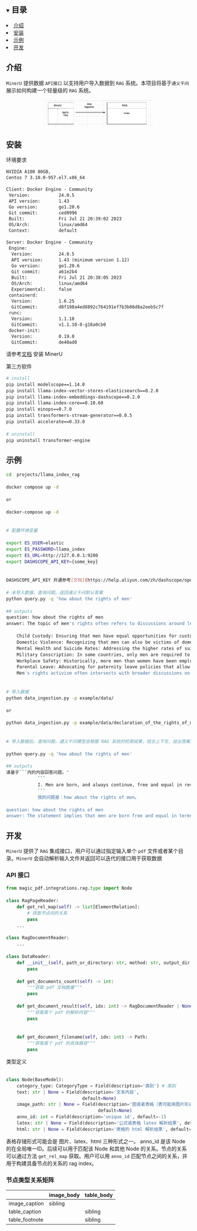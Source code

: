<details open="open">
  <summary><h2 style="display: inline-block">目录</h2></summary>
    <li><a href="#介绍">介绍</a></li>
    <li><a href="#安装">安装</a></li>
    <li><a href="#示例">示例</a></li>
    <li><a href="#开发">开发</a></li>
  </ol>
</details>

## 介绍

`MinerU` 提供数据 `API接口` 以支持用户导入数据到 `RAG` 系统。本项目将基于`通义千问`展示如何构建一个轻量级的 `RAG` 系统。

<p align="center">
  <img src="rag_data_api.png" width="300px" style="vertical-align:middle;">
</p>

## 安装

环境要求

```text
NVIDIA A100 80GB,
Centos 7 3.10.0-957.el7.x86_64

Client: Docker Engine - Community
 Version:           24.0.5
 API version:       1.43
 Go version:        go1.20.6
 Git commit:        ced0996
 Built:             Fri Jul 21 20:39:02 2023
 OS/Arch:           linux/amd64
 Context:           default

Server: Docker Engine - Community
 Engine:
  Version:          24.0.5
  API version:      1.43 (minimum version 1.12)
  Go version:       go1.20.6
  Git commit:       a61e2b4
  Built:            Fri Jul 21 20:38:05 2023
  OS/Arch:          linux/amd64
  Experimental:     false
 containerd:
  Version:          1.6.25
  GitCommit:        d8f198a4ed8892c764191ef7b3b06d8a2eeb5c7f
 runc:
  Version:          1.1.10
  GitCommit:        v1.1.10-0-g18a0cb0
 docker-init:
  Version:          0.19.0
  GitCommit:        de40ad0
```

请参考[文档](../../README_zh-CN.md) 安装 MinerU

第三方软件

```bash
# install
pip install modelscope==1.14.0
pip install llama-index-vector-stores-elasticsearch==0.2.0
pip install llama-index-embeddings-dashscope==0.2.0
pip install llama-index-core==0.10.68
pip install einops==0.7.0
pip install transformers-stream-generator==0.0.5
pip install accelerate==0.33.0

# uninstall
pip uninstall transformer-engine
```


## 示例

````bash
cd  projects/llama_index_rag

docker compose up -d

or

docker-compose up -d


# 配置环境变量

export ES_USER=elastic
export ES_PASSWORD=llama_index
export ES_URL=http://127.0.0.1:9200
export DASHSCOPE_API_KEY={some_key}


DASHSCOPE_API_KEY 开通参考[文档](https://help.aliyun.com/zh/dashscope/opening-service)

# 未导入数据，查询问题。返回通义千问默认答案
python query.py -q 'how about the rights of men'

## outputs
question: how about the rights of men
answer: The topic of men's rights often refers to discussions around legal, social, and political issues that affect men specifically or differently from women. Movements related to men's rights advocate for addressing areas where men face discrimination or unique challenges, such as:

    Child Custody: Ensuring that men have equal opportunities for custody of their children following divorce or separation.
    Domestic Violence: Recognizing that men can also be victims of domestic abuse and ensuring they have access to support services.
    Mental Health and Suicide Rates: Addressing the higher rates of suicide among men and providing mental health resources.
    Military Conscription: In some countries, only men are required to register for military service, which is seen as a gender-based obligation.
    Workplace Safety: Historically, more men than women have been employed in high-risk occupations, leading to higher workplace injury and death rates.
    Parental Leave: Advocating for paternity leave policies that allow men to take time off work for family care.
    Men's rights activism often intersects with broader discussions on gender equality and aims to promote fairness and equity across genders. It's important to note that while advocating for these issues, it should be done in a way that does not detract from or oppose the goals of gender equality and the rights of other groups. The focus should be on creating a fair society where everyone has equal opportunities and protections under the law.


# 导入数据
python data_ingestion.py -p example/data/

or

python data_ingestion.py -p example/data/declaration_of_the_rights_of_man_1789.pdf


# 导入数据后，查询问题。通义千问模型会根据 RAG 系统的检索结果，结合上下文，给出答案。

python query.py -q 'how about the rights of men'

## outputs
请基于```内的内容回答问题。"
            ```
            I. Men are born, and always continue, free and equal in respect of their rights. Civil distinctions, therefore, can be founded only on public utility.
            ```
            我的问题是：how about the rights of men。

question: how about the rights of men
answer: The statement implies that men are born free and equal in terms of their rights. Civil distinctions should only be based on public utility. However, it does not specify what those rights are. It is up to society and individual countries to determine and protect the specific rights of their citizens.

````

## 开发

`MinerU` 提供了 `RAG` 集成接口，用户可以通过指定输入单个 `pdf` 文件或者某个目录。`MinerU` 会自动解析输入文件并返回可以迭代的接口用于获取数据

### API 接口

```python
from magic_pdf.integrations.rag.type import Node

class RagPageReader:
    def get_rel_map(self) -> list[ElementRelation]:
        # 获取节点间的关系
        pass
    ...

class RagDocumentReader:
    ...

class DataReader:
    def __init__(self, path_or_directory: str, method: str, output_dir: str):
        pass

    def get_documents_count(self) -> int:
        """获取 pdf 文档数量"""
        pass

    def get_document_result(self, idx: int) -> RagDocumentReader | None:
        """获取某个 pdf 的解析内容"""
        pass


    def get_document_filename(self, idx: int) -> Path:
        """获取某个 pdf 的具体路径"""
        pass


```

类型定义

```python

class Node(BaseModel):
    category_type: CategoryType = Field(description='类别') # 类别
    text: str | None = Field(description='文本内容',
                             default=None)
    image_path: str | None = Field(description='图或者表格（表可能用图片形式存储）的存储路径',
                                   default=None)
    anno_id: int = Field(description='unique id', default=-1)
    latex: str | None = Field(description='公式或表格 latex 解析结果', default=None)
    html: str | None = Field(description='表格的 html 解析结果', default=None)

```

表格存储形式可能会是 图片、latex、html 三种形式之一。
anno_id 是该 Node 的在全局唯一ID。后续可以用于匹配该 Node 和其他 Node 的关系。节点的关系可以通过方法 `get_rel_map` 获取。用户可以用 `anno_id` 匹配节点之间的关系，并用于构建具备节点的关系的 rag index。

### 节点类型关系矩阵

|                | image_body | table_body |
| -------------- | ---------- | ---------- |
| image_caption  | sibling    |            |
| table_caption  |            | sibling    |
| table_footnote |            | sibling    |
